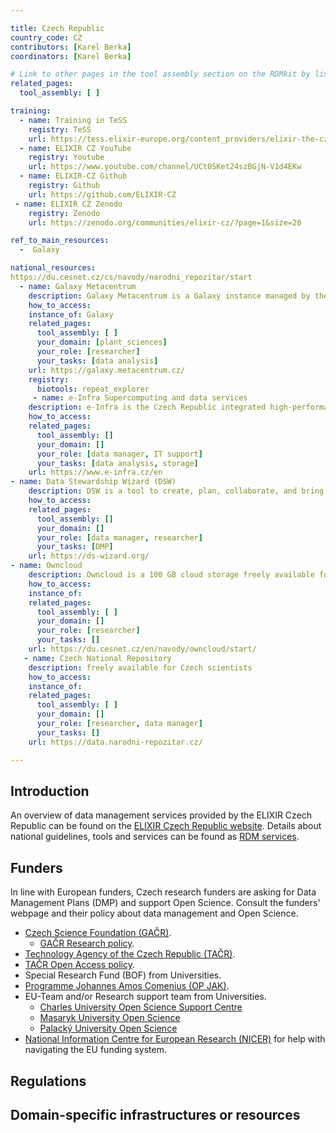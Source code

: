 ```yaml
---

title: Czech Republic
country_code: CZ
contributors: [Karel Berka]
coordinators: [Karel Berka]

# Link to other pages in the tool assembly section on the RDMkit by listing the page_id 
related_pages:
  tool_assembly: [ ]

training:
  - name: Training in TeSS
    registry: TeSS
    url: https://tess.elixir-europe.org/content_providers/elixir-the-czech-republic-node
  - name: ELIXIR CZ YouTube
    registry: Youtube
    url: https://www.youtube.com/channel/UCt0SKet24szBGjN-V1d4EKw
  - name: ELIXIR-CZ Github
    registry: Github
    url: https://github.com/ELIXIR-CZ
 - name: ELIXIR CZ Zenodo
    registry: Zenodo
    url: https://zenodo.org/communities/elixir-cz/?page=1&size=20

ref_to_main_resources: 
  -  Galaxy

national_resources: 
https://du.cesnet.cz/cs/navody/narodni_repozitar/start
  - name: Galaxy Metacentrum
    description: Galaxy Metacentrum is a Galaxy instance managed by the Czech ELIXIR node and e-Infra. It provides extra support for [RepeatExplorer](https://repeatexplorer-elixir.cerit-sc.cz/) tool for plant genomic analysis
    how_to_access: 
    instance_of: Galaxy
    related_pages:
      tool_assembly: [ ]
      your_domain: [plant_sciences]
      your_role: [researcher]
      your_tasks: [data analysis]
    url: https://galaxy.metacentrum.cz/
    registry:
      biotools: repeat_explorer
     - name: e-Infra Supercomputing and data services 
    description: e-Infra is the Czech Republic integrated high-performance research computing/data storage environment, providing world-class services to government, industry, and researchers. It also cooperates with European Open Science Cloud (EOSC) implementation in the Czech Republic
    how_to_access:
    related_pages: 
      tool_assembly: []
      your_domain: []
      your_role: [data manager, IT support]
      your_tasks: [data analysis, storage]
    url: https://www.e-infra.cz/en
- name: Data Stewardship Wizard (DSW)
    description: DSW is a tool to create, plan, collaborate, and bring your data management plans to life.
    how_to_access:
    related_pages: 
      tool_assembly: []
      your_domain: []
      your_role: [data manager, researcher]
      your_tasks: [DMP]
    url: https://ds-wizard.org/
- name: Owncloud
    description: Owncloud is a 100 GB cloud storage freely available for Czech scientists 
    how_to_access: 
    instance_of: 
    related_pages:
      tool_assembly: [ ]
      your_domain: []
      your_role: [researcher]
      your_tasks: []
    url: https://du.cesnet.cz/en/navody/owncloud/start/
   - name: Czech National Repository
    description: freely available for Czech scientists 
    how_to_access: 
    instance_of: 
    related_pages:
      tool_assembly: [ ]
      your_domain: []
      your_role: [researcher, data manager]
      your_tasks: []
    url: https://data.narodni-repozitar.cz/

---
```


## Introduction 
An overview of data management services provided by the ELIXIR Czech Republic can be found on the [ELIXIR Czech Republic website](https://www.elixir-czech.cz/).
Details about national guidelines, tools and services can be found as [RDM services](https://www.elixir-czech.cz/?s=data+management).


## Funders
In line with European funders, Czech research funders are asking for Data Management Plans (DMP) and support Open Science. Consult the funders' webpage and their policy about data management and Open Science.
* [Czech Science Foundation (GAČR)](https://gacr.cz/en/).
  * [GAČR Research policy](https://gacr.cz/en/extracts-from-tender-documents/).
* [Technology Agency of the Czech Republic (TAČR)](https://www.tacr.cz/en/).
* [TAČR Open Access policy](https://www.tacr.cz/en/open-access-in-the-kappa-programme/).
* Special Research Fund (BOF) from Universities.
* [ Programme Johannes Amos Comenius (OP JAK)](https://opjak.cz/en/).
* EU-Team and/or Research support team from Universities.
  * [Charles University Open Science Support Centre](https://openscience.cuni.cz/OSCIEN-1.html)
  * [Masaryk University Open Science](https://openscience.muni.cz/en)
  * [Palacký University Open Science](https://openscience.upol.cz/en/)
* [National Information Centre for European Research (NICER)](https://www.tc.cz/en/offers/national-information-centre-for-european-research) for help with navigating the EU funding system.


## Regulations
<!--- Ethical and legal regulations in the country, committees etc --->

## Domain-specific infrastructures or resources 
<!--- e.g. human data, covid-19. Please, only add domain-specific resources that you think don't fit in the table at the bottom--->
